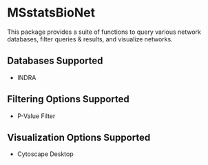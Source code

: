 # MSstatsBioNet

This package provides a suite of functions to query various network databases, 
filter queries & results, and visualize networks.

## Databases Supported

- INDRA

## Filtering Options Supported

- P-Value Filter

## Visualization Options Supported

- Cytoscape Desktop 
